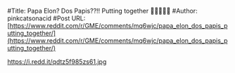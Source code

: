 #Title: Papa Elon? Dos Papis??!! Putting together 🧩🧩🧩🧐🥰
#Author: pinkcatsonacid
#Post URL: [https://www.reddit.com/r/GME/comments/mq6wjc/papa_elon_dos_papis_putting_together/](https://www.reddit.com/r/GME/comments/mq6wjc/papa_elon_dos_papis_putting_together/)


https://i.redd.it/qdtz5f985zs61.jpg